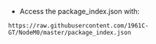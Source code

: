 * Access the package_index.json with:
```
https://raw.githubusercontent.com/1961C-GT/NodeM0/master/package_index.json
```

